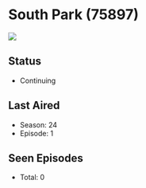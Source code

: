 # South Park (75897)

<img src="https://dg31sz3gwrwan.cloudfront.net/poster/75897/894969-0-optimized.jpg" />

## Status
* Continuing
## Last Aired
* Season: 24
* Episode: 1
## Seen Episodes
* Total: 0
